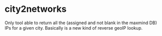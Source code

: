 # city2networks


Only tool able to return all the (assigned and not blank in the maxmind DB) IPs for a given city.
Basically is a new kind of reverse geoIP lookup.
